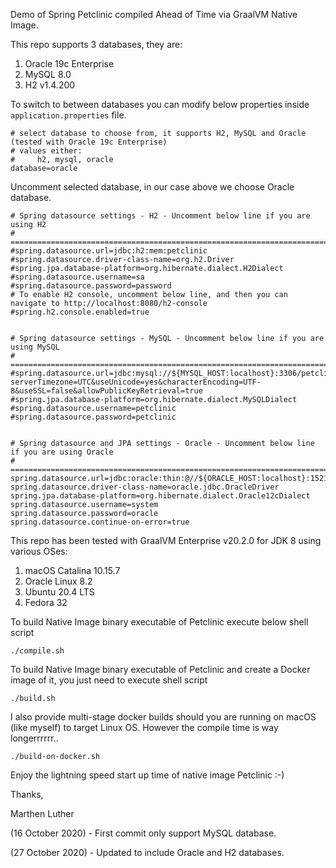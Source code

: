 Demo of Spring Petclinic compiled Ahead of Time via GraalVM Native Image. 

This repo supports 3 databases, they are:
1. Oracle 19c Enterprise
2. MySQL 8.0
3. H2 v1.4.200

To switch to between databases you can modify below properties inside `application.properties` file.

```
# select database to choose from, it supports H2, MySQL and Oracle (tested with Oracle 19c Enterprise)
# values either:
#     h2, mysql, oracle
database=oracle
```
    
Uncomment selected database, in our case above we choose Oracle database.

```
# Spring datasource settings - H2 - Uncomment below line if you are using H2
# =====================================================================================
#spring.datasource.url=jdbc:h2:mem:petclinic
#spring.datasource.driver-class-name=org.h2.Driver
#spring.jpa.database-platform=org.hibernate.dialect.H2Dialect
#spring.datasource.username=sa
#spring.datasource.password=password
# To enable H2 console, uncomment below line, and then you can navigate to http://localhost:8080/h2-console
#spring.h2.console.enabled=true


# Spring datasource settings - MySQL - Uncomment below line if you are using MySQL
# =====================================================================================
#spring.datasource.url=jdbc:mysql://${MYSQL_HOST:localhost}:3306/petclinic?serverTimezone=UTC&useUnicode=yes&characterEncoding=UTF-8&useSSL=false&allowPublicKeyRetrieval=true
#spring.jpa.database-platform=org.hibernate.dialect.MySQLDialect
#spring.datasource.username=petclinic
#spring.datasource.password=petclinic


# Spring datasource and JPA settings - Oracle - Uncomment below line if you are using Oracle
# ============================================================================================
spring.datasource.url=jdbc:oracle:thin:@//${ORACLE_HOST:localhost}:1521/orcl
spring.datasource.driver-class-name=oracle.jdbc.OracleDriver
spring.jpa.database-platform=org.hibernate.dialect.Oracle12cDialect
spring.datasource.username=system
spring.datasource.password=oracle
spring.datasource.continue-on-error=true
```

This repo has been tested with GraalVM Enterprise v20.2.0 for JDK 8 using various OSes:
1. macOS Catalina 10.15.7
2. Oracle Linux 8.2
3. Ubuntu 20.4 LTS
4. Fedora 32

To build Native Image binary executable of Petclinic execute below shell script
```
./compile.sh
```

To build Native Image binary executable of Petclinic and create a Docker image of it, you just need to execute shell script
```
./build.sh
```

I also provide multi-stage docker builds should you are running on macOS (like myself) to target Linux OS. However the compile time is way longerrrrrr..
```
./build-on-docker.sh
```

Enjoy the lightning speed start up time of native image Petclinic :-)


Thanks,

Marthen Luther

(16 October 2020) - First commit only support MySQL database.

(27 October 2020) - Updated to include Oracle and H2 databases.
